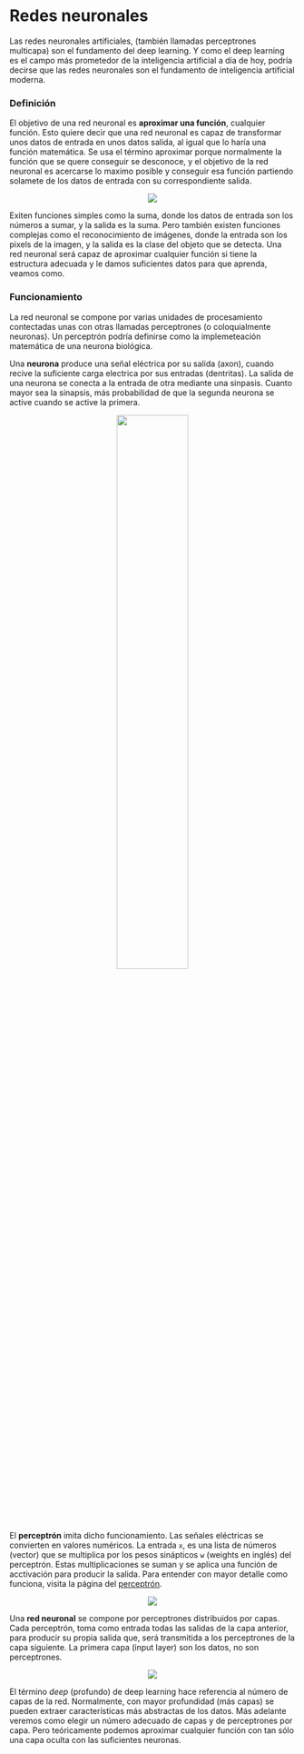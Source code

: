 # Redes neuronales

Las redes neuronales artificiales, (también llamadas perceptrones multicapa) son el fundamento del deep learning.
Y como el deep learning es el campo más prometedor de la inteligencia artificial a día de hoy,
podría decirse que las redes neuronales son el fundamento de inteligencia artificial moderna.

### Definición
El objetivo de una red neuronal es **aproximar una función**, cualquier función.
Esto quiere decir que una red neuronal es capaz de transformar unos datos de entrada en unos datos salida,
al igual que lo haría una función matemática.
Se usa el término aproximar porque normalmente la función que se quere conseguir se desconoce,
y el objetivo de la red neuronal es acercarse lo maximo posible y conseguir esa función
partiendo solamete de los datos de entrada con su correspondiente salida.

<p align="center"><img src ="https://upload.wikimedia.org/wikipedia/commons/thumb/3/3b/Function_machine2.svg/220px-Function_machine2.svg.png" /></p>

Exiten funciones simples como la suma, donde los datos de entrada son los números a sumar, y la salida es la suma.
Pero también existen funciones complejas como el reconocimiento de imágenes, donde la entrada son los pixels de la imagen,
y la salida es la clase del objeto que se detecta. Una red neuronal será capaz de aproximar cualquier función
si tiene la estructura adecuada y le damos suficientes datos para que aprenda, veamos como.

### Funcionamiento

La red neuronal se compone por varias unidades de procesamiento contectadas unas con otras llamadas perceptrones (o coloquialmente neuronas).
Un perceptrón podría definirse como la implemeteación matemática de una neurona biológica.

Una **neurona** produce una señal eléctrica por su salida (axon), cuando recive  la suficiente carga electrica por sus entradas (dentritas).
La salida de una neurona se conecta a la entrada de otra mediante una sinpasis.
Cuanto mayor sea la sinapsis, más probabilidad de que la segunda neurona se active cuando se active la primera.

<p align="center"><img width="50%" src ="http://web.cs.ucla.edu/~forns/assets/images/spring-2014/cs-161/week-10/neural-1.PNG" /></p>

El **perceptrón** imita dicho funcionamiento. Las señales eléctricas se convierten en valores numéricos.
La entrada `x`, es una lista de números (vector) que se multiplica por los pesos sinápticos `w` (weights en inglés) del perceptrón.
Estas multiplicaciones se suman y se aplica una función de acctivación para producir la salida.
Para entender con mayor detalle como funciona, visita la página del [perceptrón](/teoría/modelos/perceptron.md).

<p align="center"><img src=https://upload.wikimedia.org/wikipedia/commons/thumb/b/b0/Perceptr%C3%B3n_5_unidades.svg/400px-Perceptr%C3%B3n_5_unidades.svg.png /></p>

Una **red neuronal** se compone por perceptrones distribuidos por capas.
Cada perceptrón, toma como entrada todas las salidas de la capa anterior,
para producir su propia salida que, será transmitida a los perceptrones de la capa siguiente.
La primera capa (input layer) son los datos, no son perceptrones. 

<p align="center"><img src=http://www.cs.us.es/~fsancho/images/2017-02/neuralnetwork.png /></p>

El término *deep* (profundo) de deep learning hace referencia al número de capas de la red.
Normalmente, con mayor profundidad (más capas) se pueden extraer características más abstractas de los datos.
Más adelante veremos como elegir un número adecuado de capas y de perceptrones por capa.
Pero teóricamente podemos aproximar cualquier función con tan sólo una capa oculta con las suficientes neuronas.
